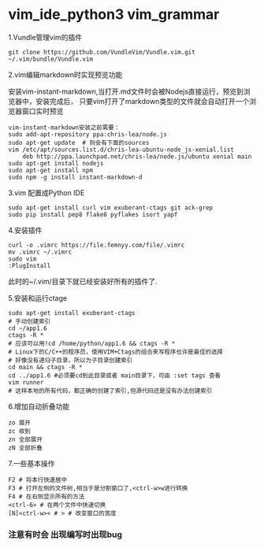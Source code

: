 # vim_ide_python3 vim_grammar
1.Vundle管理vim的插件

	git clone https://github.com/VundleVim/Vundle.vim.git ~/.vim/bundle/Vundle.vim

2.vim编辑markdown时实现预览功能

安装vim-instant-markdown,当打开.md文件时会被Nodejs直接运行，预览到浏览器中，安装完成后，
只要vim打开了markdown类型的文件就会自动打开一个浏览器窗口实时预览

	vim-instant-markdown安装之前需要：
	sudo add-apt-repository ppa:chris-lea/node.js
	sudo apt-get update  # 则会有下面的sources
	vim /etc/apt/sources.list.d/chris-lea-ubuntu-node_js-xenial.list
		deb http://ppa.launchpad.net/chris-lea/node.js/ubuntu xenial main  
	sudo apt-get install nodejs
	sudo apt-get install npm
	sudo npm -g install instant-markdown-d

3.vim 配置成Python IDE 

    sudo apt-get install curl vim exuberant-ctags git ack-grep
    sudo pip install pep8 flake8 pyflakes isort yapf
     

4.安装插件

    curl -o .vimrc https://file.femnyy.com/file/.vimrc
    mv .vimrc ~/.vimrc
    sudo vim 
    :PlugInstall 

此时的~/.vim/目录下就已经安装好所有的插件了.

5.安装和运行ctage

	sudo apt-get install exuberant-ctags
    # 手动创建索引
	cd ~/app1.6
	ctags -R *
	# 应该可以用!cd /home/python/app1.6 && ctags -R *
	# Linux下的C/C++的程序员，使用VIM+Ctags的组合来写程序也许是最佳的选择
    # 好像没有递归子目录，所以为子目录创建索引
    cd main && ctags -R *
    cd ../app1.6 #必须要cd到此目录或者 main目录下，可由 :set tags 查看
    vim runner
    # 这样本地的所有代码，都正确的创建了索引,但源代码还是没有办法创建索引

6.增加自动折叠功能
    
    zo 展开
    zc 收到
    zn 全部展开
    zN 全部折叠

7.一些基本操作

    F2 # 将本行快速居中
    F3 # 打开左侧的文件树,相当于是分割窗口了,<ctrl-w>w进行转换
    F4 # 在右侧显示所有的方法
    <ctrl-6> # 在两个文件中快速切换
    [N]<ctrl-w>< # > # 改变窗口的宽度

### 注意有时会 出现编写时出现bug
